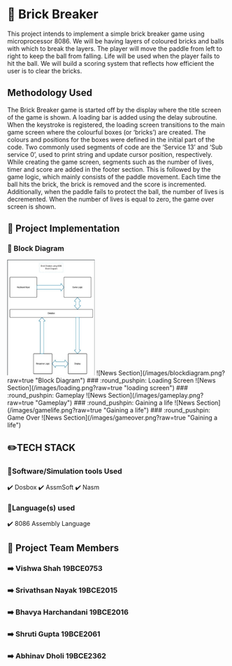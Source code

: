 # :round_pushpin: Brick Breaker
This project intends to implement a simple brick breaker game using microprocessor 8086. We will be having layers of coloured bricks and balls with which to break the layers. The player will move the paddle from left to right to keep the ball from falling. Life will be used when the player fails to hit the ball. We will build a scoring system that reflects how efficient the user is to clear the bricks.

## Methodology Used 
The Brick Breaker game is started off by the display where the title screen of the game is shown. A loading bar is added using the delay subroutine. When the keystroke is registered, the loading screen transitions to the main game screen where the colourful boxes (or ‘bricks’) are created. The colours and positions for the boxes were defined in the initial part of the code. Two commonly used segments of code are the ‘Service 13’ and ‘Sub service 0’,  used to print string and update cursor position, respectively. While creating the game screen, segments such as the number of lives, timer and score are added in the footer section. This is followed by the game logic, which mainly consists of the paddle movement. Each time the ball hits the brick, the brick is removed and the score is incremented. Additionally, when the paddle fails to protect the ball, the number of lives is decremented. When the number of lives is equal to zero, the game over screen is shown.



## :round_pushpin: Project Implementation
### :round_pushpin: Block Diagram
<img src="/images/blockdiagram.png" alt="blockdiagram" width="200"/>
![News Section](/images/blockdiagram.png?raw=true "Block Diagram")
### :round_pushpin: Loading Screen
![News Section](/images/loading.png?raw=true "loading screen")
### :round_pushpin: Gameplay
![News Section](/images/gameplay.png?raw=true "Gameplay")
### :round_pushpin: Gaining a life
![News Section](/images/gamelife.png?raw=true "Gaining a life")
### :round_pushpin: Game Over
![News Section](/images/gameover.png?raw=true "Gaining a life")


## :pencil2:TECH STACK
### :round_pushpin:Software/Simulation tools Used
:heavy_check_mark: Dosbox
:heavy_check_mark: AssmSoft
:heavy_check_mark: Nasm

### :round_pushpin:Language(s) used
:heavy_check_mark: 8086 Assembly Language


## :round_pushpin: Project Team Members
### :arrow_right: Vishwa Shah 19BCE0753
### :arrow_right: Srivathsan Nayak 19BCE2015
### :arrow_right: Bhavya Harchandani 19BCE2016
### :arrow_right: Shruti Gupta 19BCE2061
### :arrow_right: Abhinav Dholi 19BCE2362





